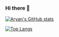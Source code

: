 ### Hi there 👋

[![Aryan's GitHub stats](https://github-readme-stats.vercel.app/api?username=aryandayal)](https://github.com/anuraghazra/github-readme-stats)

[![Top Langs](https://github-readme-stats.vercel.app/api/top-langs/?username=aryandayal&layout=compact)](https://github.com/anuraghazra/github-readme-stats)
